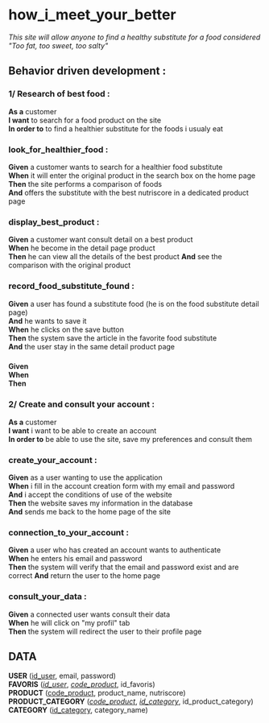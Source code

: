 # how_i_meet_your_better

*This site will allow anyone to find a healthy substitute for a food considered "Too fat, too sweet, too salty"*

## Behavior driven development :
### 1/ Research of best food :
**As a** customer \
**I want** to search for a food product on the site\
**In order to** to find a healthier substitute for the foods i usualy eat

### look_for_healthier_food :
**Given** a customer wants to search for a healthier food substitute \
**When** it will enter the original product in the search box on the home page \
**Then** the site performs a comparison of foods \
**And** offers the substitute with the best nutriscore in a dedicated product page


### display_best_product :
**Given** a customer want consult detail on a best product \
**When** he become in the detail page product\
**Then** he can view all the details of the best product
**And** see the comparison with the original product

### record_food_substitute_found :
**Given** a user has found a substitute food (he is on the food substitute detail page)\
**And** he wants to save it \
**When** he clicks on the save button \
**Then** the system save the article in the favorite food substitute \
**And** the user stay in the same detail product page

### 
**Given** \
**When** \
**Then**

### 2/ Create and consult your account :
**As a** customer \
**I want** i want to be able to create an account \
**In order to** be able to use the site, save my preferences and consult them

### create_your_account :
**Given** as a user wanting to use the application \
**When** i fill in the account creation form with my email and password \
**And** i accept the conditions of use of the website \
**Then** the website saves my information in the database \
**And** sends me back to the home page of the site

### connection_to_your_account :
**Given** a user who has created an account wants to authenticate \
**When** he enters his email and password \
**Then** the system will verify that the email and password exist and are correct
**And** return the user to the home page


### consult_your_data :
**Given** a connected user wants consult their data \
**When** he will click on "my profil" tab \
**Then** the system will redirect the user to their profile page

## DATA

**USER** (<ins>id_user</ins>, email, password)  
**FAVORIS** (<ins>_id_user_</ins>, <ins>_code_product_</ins>, id_favoris)  
**PRODUCT** (<ins>code_product</ins>, product_name, nutriscore)  
**PRODUCT_CATEGORY** (<ins>_code_product_</ins>, <ins>_id_category_</ins>, id_product_category)  
**CATEGORY** (<ins>id_category</ins>, category_name)